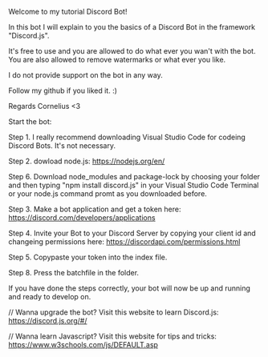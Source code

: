 

Welcome to my tutorial Discord Bot!

In this bot I will explain to you the basics of a Discord Bot in the framework "Discord.js".

It's free to use and you are allowed to do what ever you wan't with the bot. You are also allowed to remove watermarks or what ever you like.

I do not provide support on the bot in any way.

Follow my github if you liked it. :)

Regards Cornelius <3



Start the bot:

Step 1. I really recommend downloading Visual Studio Code for codeing Discord Bots. It's not necessary.

Step 2. dowload node.js: https://nodejs.org/en/

Step 6. Download node_modules and package-lock by choosing your folder and then typing "npm install discord.js" in your Visual Studio Code Terminal or your node.js command promt as you downloaded before.

Step 3. Make a bot application and get a token here: https://discord.com/developers/applications

Step 4. Invite your Bot to your Discord Server by copying your client id and changeing permissions here: https://discordapi.com/permissions.html

Step 5. Copypaste your token into the index file.

Step 8. Press the batchfile in the folder.

If you have done the steps correctly, your bot will now be up and running and ready to develop on.




// Wanna upgrade the bot? Visit this website to learn Discord.js: https://discord.js.org/#/

// Wanna learn Javascript? Visit this website for tips and tricks: https://www.w3schools.com/js/DEFAULT.asp






